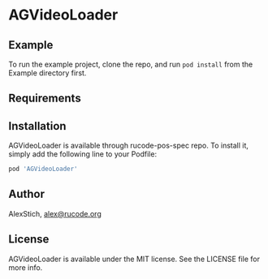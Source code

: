 # AGVideoLoader

## Example

To run the example project, clone the repo, and run `pod install` from the Example directory first.

## Requirements

## Installation

AGVideoLoader is available through rucode-pos-spec repo. To install
it, simply add the following line to your Podfile:

```ruby
pod 'AGVideoLoader'
```

## Author

AlexStich, alex@rucode.org

## License

AGVideoLoader is available under the MIT license. See the LICENSE file for more info.
